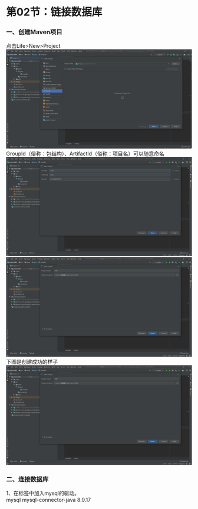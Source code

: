# 第02节：链接数据库


### 一、创建Maven项目  
点击Life>New>Project  
![hjbl](../images/1002图片1.png)   
GroupId（俗称：包结构）、ArtifactId（俗称：项目名）可以随意命名
![hjbl](../images/1002图片2.png)  
![hjbl](../images/1002图片3.png)  
下图是创建成功的样子
![hjbl](../images/1002图片3.png)  
### 二、连接数据库
1、在<dependencies></dependencies>标签中加入mysql的驱动。  
        <dependency>
            <groupId>mysql</groupId>
            <artifactId>mysql-connector-java</artifactId>
            <version>8.0.17</version>
        </dependency>

</project>


